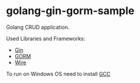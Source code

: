 # golang-gin-gorm-sample

Golang CRUD application.

Used Libraries and Frameworks:
- [Gin](https://github.com/gin-gonic/gin)
- [GORM](https://gorm.io/index.html)
- [Wire](https://github.com/google/wire)

To run on Windows OS need to install [GCC](https://jmeubank.github.io/tdm-gcc/download/)
